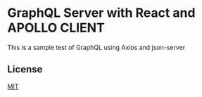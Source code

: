 # GraphQL Server with React and APOLLO CLIENT

This is a sample test of GraphQL using Axios and json-server

## License
[MIT](https://choosealicense.com/licenses/mit/)
